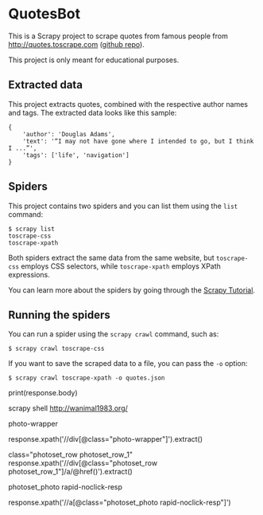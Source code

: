 # QuotesBot
This is a Scrapy project to scrape quotes from famous people from http://quotes.toscrape.com ([github repo](https://github.com/scrapinghub/spidyquotes)).

This project is only meant for educational purposes.


## Extracted data

This project extracts quotes, combined with the respective author names and tags.
The extracted data looks like this sample:

    {
        'author': 'Douglas Adams',
        'text': '“I may not have gone where I intended to go, but I think I ...”',
        'tags': ['life', 'navigation']
    }


## Spiders

This project contains two spiders and you can list them using the `list`
command:

    $ scrapy list
    toscrape-css
    toscrape-xpath

Both spiders extract the same data from the same website, but `toscrape-css`
employs CSS selectors, while `toscrape-xpath` employs XPath expressions.

You can learn more about the spiders by going through the
[Scrapy Tutorial](http://doc.scrapy.org/en/latest/intro/tutorial.html).


## Running the spiders

You can run a spider using the `scrapy crawl` command, such as:

    $ scrapy crawl toscrape-css

If you want to save the scraped data to a file, you can pass the `-o` option:
    
    $ scrapy crawl toscrape-xpath -o quotes.json

print(response.body)

scrapy shell http://wanimal1983.org/

photo-wrapper

response.xpath('//div[@class="photo-wrapper"]').extract()

class="photoset_row photoset_row_1"
response.xpath('//div[@class="photoset_row photoset_row_1"]/a/@href()').extract()

photoset_photo rapid-noclick-resp

response.xpath('//a[@class="photoset_photo rapid-noclick-resp"]')